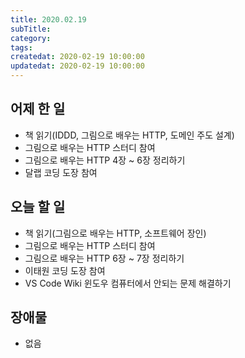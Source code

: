 ```yaml
---
title: 2020.02.19
subTitle:
category:
tags:
createdat: 2020-02-19 10:00:00
updatedat: 2020-02-19 10:00:00
---
```


## 어제 한 일

* 책 읽기(IDDD, 그림으로 배우는 HTTP, 도메인 주도 설계)
* 그림으로 배우는 HTTP 스터디 참여
* 그림으로 배우는 HTTP 4장 ~ 6장 정리하기
* 달랩 코딩 도장 참여

## 오늘 할 일

* 책 읽기(그림으로 배우는 HTTP, 소프트웨어 장인)
* 그림으로 배우는 HTTP 스터디 참여
* 그림으로 배우는 HTTP 6장 ~ 7장 정리하기
* 이태원 코딩 도장 참여
* VS Code Wiki 윈도우 컴퓨터에서 안되는 문제 해결하기

## 장애물

* 없음
